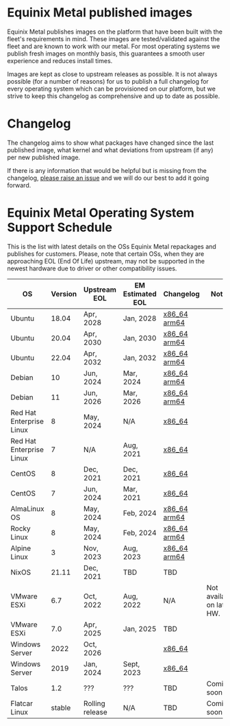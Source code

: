 # Equinix Metal published images

Equinix Metal publishes images on the platform that have been built with the fleet's requirements in mind. These images are tested/validated against the fleet and are known to work with our metal. For most operating systems we publish fresh images on monthly basis, this guarantees a smooth user experience and reduces install times.

Images are kept as close to upstream releases as possible. It is not always possible (for a number of reasons) for us to publish a full changelog for every operating system which can be provisioned on our platform, but we strive to keep this changelog as comprehensive and up to date as possible.

# Changelog

The changelog aims to show what packages have changed since the last published image, what kernel and what deviations from upstream (if any) per new published image.

If there is any information that would be helpful but is missing from the changelog, [please raise an issue](https://github.com/equinixmetal-images/changelog/issues/new) and we will do our best to add it going forward.

# Equinix Metal Operating System Support Schedule

This is the list with latest details on the OSs Equinix Metal repackages and publishes for customers. Please, note that certain OSs, when they are approaching EOL (End Of Life) upstream, may not be supported in the newest hardware due to driver or other compatibility issues.

| OS                       | Version | Upstream EOL  | EM Estimated EOL |  Changelog                      | Notes |
| ---                      | ---   | ---             | ---        | ---                                                               | --- |
| Ubuntu                   | 18.04 | Apr, 2028       | Jan, 2028  | [x86_64](ubuntu/x86_64/18_04.md) [arm64](ubuntu/aarch64/18_04.md) | |
| Ubuntu                   | 20.04 | Apr, 2030       | Jan, 2030  | [x86_64](ubuntu/x86_64/20_04.md) [arm64](ubuntu/aarch64/20_04.md) | |
| Ubuntu                   | 22.04 | Apr, 2032       | Jan, 2032  | [x86_64](ubuntu/x86_64/22_04.md) [arm64](ubuntu/aarch64/22_04.md) | |
| Debian                   | 10    | Jun, 2024       | Mar, 2024  | [x86_64](debian/x86_64/10.md) [arm64](debian/aarch64/10.md)       | |
| Debian                   | 11    | Jun, 2026       | Mar, 2026  | [x86_64](debian/x86_64/11.md) [arm64](debian/aarch64/11.md)       | |
| Red Hat Enterprise Linux | 8     | May, 2024       | N/A        | [x86_64](rhel/x86_64/8.md)                                        | |
| Red Hat Enterprise Linux | 7     | N/A             | Aug, 2021  | [x86_64](rhel/x86_64/7.md)                                        | |
| CentOS                   | 8     | Dec, 2021       | Dec, 2021  | [x86_64](centos/x86_64/8.md)                                      | |
| CentOS                   | 7     | Jun, 2024       | Mar, 2021  | [x86_64](centos/x86_64/7.md)                                      | |
| AlmaLinux OS             | 8     | May, 2024       | Feb, 2024  | [x86_64](alma/x86_64/8.md) [arm64](alma/aarch64/8.md)             | |
| Rocky Linux              | 8     | May, 2024       | Feb, 2024  | [x86_64](rocky/x86_64/8.md) [arm64](rocky/aarch64/8.md)           | |
| Alpine Linux             | 3     | Nov, 2023       | Aug, 2023  | [x86_64](alpine/x86_64/3.md) [arm64](alpine/aarch64/3.md)         | |
| NixOS                    | 21.11 | Dec, 2021       | TBD        | TBD                                                               | |
| VMware ESXi              | 6.7   | Oct, 2022       | Aug, 2022  | N/A                                   | Not available on latest HW. |
| VMware ESXi              | 7.0   | Apr, 2025       | Jan, 2025  | TBD                                                               | |
| Windows Server           | 2022  | Oct, 2026       |            | [x86_64](windows/x86_64/2022.md)                                  | |
| Windows Server           | 2019  | Jan, 2024       | Sept, 2023 | [x86_64](windows/x86_64/2019.md)                                  | |
| Talos                    | 1.2   | ???             | ???        | TBD                                   | Coming soon                 |
| Flatcar Linux            |stable | Rolling release | N/A        | TBD                                   | Coming soon                 |